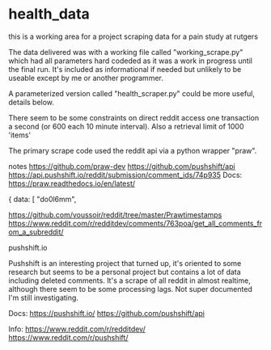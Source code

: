 # health_data

this is a working area for a project scraping data for a pain study at rutgers 

The data delivered was with a working file called "working_scrape.py" which had all parameters hard codeded as it was a work in progress until the final run. It's included as informational if needed but unlikely to  be useable except by me or another programmer.

A parameterized version called "health_scraper.py" could be more useful, details below. 

There seem to be some constraints on direct reddit access one transaction a second (or 600 each 10 minute interval). Also a retrieval limit of 1000 'items' 



The primary scrape code used the reddit api via a python wrapper "praw".


notes
https://github.com/praw-dev
https://github.com/pushshift/api
https://api.pushshift.io/reddit/submission/comment_ids/74p935
Docs:  https://praw.readthedocs.io/en/latest/


{
data: [
"do0l6mm",




https://github.com/voussoir/reddit/tree/master/Prawtimestamps
https://www.reddit.com/r/redditdev/comments/763poa/get_all_comments_from_a_subreddit/

pushshift.io

Pushshift is an interesting project that turned up, it's oriented to some research but seems to be a personal project but contains a lot of data including deleted comments. It's a scrape of all reddit in almost realtime, although there seem to be some processing lags. Not super documented I'm still investigating.


Docs:
https://pushshift.io/
https://github.com/pushshift/api

Info:
https://www.reddit.com/r/redditdev/
https://www.reddit.com/r/pushshift/
